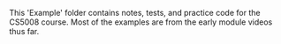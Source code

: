 This 'Example' folder contains notes, tests, and practice code for the CS5008 course. Most of the examples are from the early module videos thus far.
